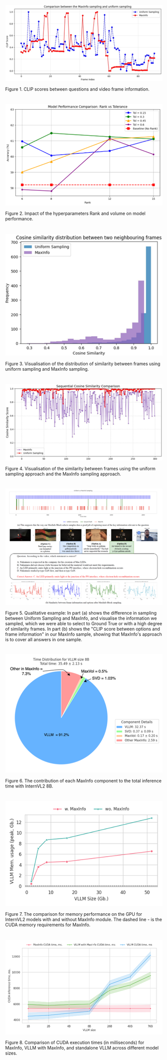 ![alt text](image/image-1.png)

Figure 1. CLIP scores between questions and video frame information.

#

![Figure 2. Impact of the hyperparameters Rank and volume on model performance.](image/image-2.png)

Figure 2. Impact of the hyperparameters Rank and volume on model performance.

#

![alt text](image/image-3.jpg)

Figure 3. Visualisation of the distribution of similarity between frames using uniform sampling and MaxInfo sampling.

#

![alt text](image/image-4.jpg)

Figure 4. Visualisation of the similarity between frames using the uniform sampling approach and the MaxInfo sampling approach.

#

![alt text](image/image-5.png)

Figure 5. Qualitative example: In part (a) shows the difference in sampling between Uniform Sampling and MaxInfo, and visualise the information we sampled, which we were able to select to Ground True or with a high degree of similarity frames. In part (b) shows the "CLIP score between options and frame information" in our MaxInfo sample, showing that MaxInfo's approach is to cover all answers in one sample.

#

![alt text](image/visualizations_overall_time_estimation_InternVL2_8B.png)

Figure 6. The contribution of each MaxInfo component to the total inference time with InternVL2 8B.

#

![alt text](image/memory_consumption.png)

Figure 7. The comparison for memory performance on the GPU for InternVL2 models with and without MaxInfo module. The dashed line - is the CUDA memory requirements for MaxInfo.

#

![alt text](image/time_estimatiom.png)

Figure 8. Comparison of CUDA execution times (in milliseconds) for MaxInfo, VLLM with MaxInfo, and standalone VLLM across different model sizes.
